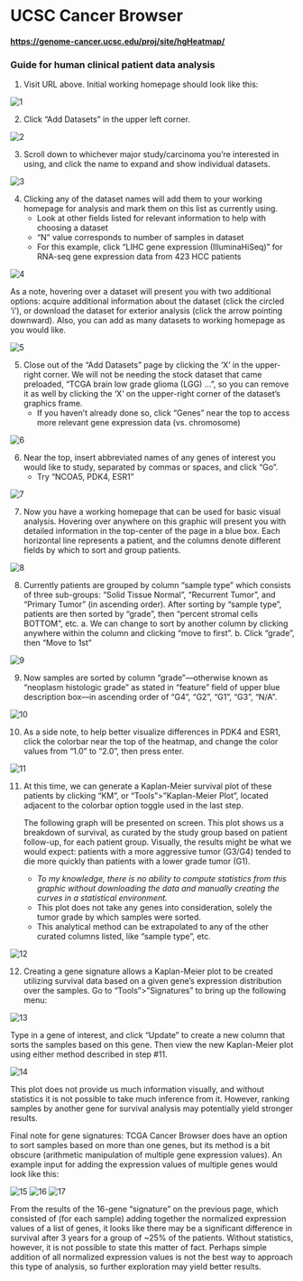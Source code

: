# UCSC Cancer Browser
#### https://genome-cancer.ucsc.edu/proj/site/hgHeatmap/
### Guide for human clinical patient data analysis

1. Visit URL above. Initial working homepage should look like this:

![1](https://raw.githubusercontent.com/reskejak/guides/master/UCSC_cancer_browser_guide/1.png)

2. Click “Add Datasets” in the upper left corner.

![2](https://raw.githubusercontent.com/reskejak/guides/master/UCSC_cancer_browser_guide/2.png)

3. Scroll down to whichever major study/carcinoma you’re interested in using, and click the name to expand and show individual datasets.

![3](https://raw.githubusercontent.com/reskejak/guides/master/UCSC_cancer_browser_guide/3.png)

4. Clicking any of the dataset names will add them to your working homepage for analysis and mark them on this list as currently using.
   * Look at other fields listed for relevant information to help with choosing a dataset
   * “N” value corresponds to number of samples in dataset
   * For this example, click “LIHC gene expression (IlluminaHiSeq)” for RNA-seq gene expression data from 423 HCC patients

![4](https://raw.githubusercontent.com/reskejak/guides/master/UCSC_cancer_browser_guide/4.png)

   As a note, hovering over a dataset will present you with two additional options: acquire additional information about the dataset (click the circled ‘i’), or download the dataset for exterior analysis (click the arrow pointing downward). Also, you can add as many datasets to working homepage as you would like.

![5](https://raw.githubusercontent.com/reskejak/guides/master/UCSC_cancer_browser_guide/5.png)

5. Close out of the “Add Datasets” page by clicking the ‘X’ in the upper-right corner. We will not be needing the stock dataset that came preloaded, “TCGA brain low grade glioma (LGG) …”, so you can remove it as well by clicking the ‘X’ on the upper-right corner of the dataset’s graphics frame.
   * If you haven’t already done so, click “Genes” near the top to access more relevant gene expression data (vs. chromosome)

![6](https://raw.githubusercontent.com/reskejak/guides/master/UCSC_cancer_browser_guide/6.png)

6. Near the top, insert abbreviated names of any genes of interest you would like to study, separated by commas or spaces, and click “Go”.
   * Try “NCOA5, PDK4, ESR1”

![7](https://raw.githubusercontent.com/reskejak/guides/master/UCSC_cancer_browser_guide/7.png)

7. Now you have a working homepage that can be used for basic visual analysis. Hovering over anywhere on this graphic will present you with detailed information in the top-center of the page in a blue box. Each horizontal line represents a patient, and the columns denote different fields by which to sort and group patients.

![8](https://raw.githubusercontent.com/reskejak/guides/master/UCSC_cancer_browser_guide/8.png)

8. Currently patients are grouped by column “sample type” which consists of three sub-groups: “Solid Tissue Normal”, “Recurrent Tumor”, and “Primary Tumor” (in ascending order). After sorting by “sample type”, patients are then sorted by “grade”, then “percent stromal cells BOTTOM”, etc.
   a. We can change to sort by another column by clicking anywhere within the column and clicking “move to first”.
   b. Click “grade”, then “Move to 1st”

![9](https://raw.githubusercontent.com/reskejak/guides/master/UCSC_cancer_browser_guide/9.png)

9. Now samples are sorted by column “grade”—otherwise known as “neoplasm histologic grade” as stated in “feature” field of upper blue description box—in ascending order of “G4”, “G2”, “G1”, “G3”, “N/A”.

![10](https://raw.githubusercontent.com/reskejak/guides/master/UCSC_cancer_browser_guide/10.png)

10. As a side note, to help better visualize differences in PDK4 and ESR1, click the colorbar near the top of the heatmap, and change the color values from “1.0” to “2.0”, then press enter.

![11](https://raw.githubusercontent.com/reskejak/guides/master/UCSC_cancer_browser_guide/11.png)

11. At this time, we can generate a Kaplan-Meier survival plot of these patients by clicking “KM”, or “Tools”>”Kaplan-Meier Plot”, located adjacent to the colorbar option toggle used in the last step.

    The following graph will be presented on screen. This plot shows us a breakdown of survival, as curated by the study group based on patient follow-up, for each patient group. Visually, the results might be what we would expect: patients with a more aggressive tumor (G3/G4) tended to die more quickly than patients with a lower grade tumor (G1).
    * _To my knowledge, there is no ability to compute statistics from this graphic without downloading the data and manually creating the curves in a statistical environment._
    * This plot does not take any genes into consideration, solely the tumor grade by which samples were sorted.
    * This analytical method can be extrapolated to any of the other curated columns listed, like “sample type”, etc.

![12](https://raw.githubusercontent.com/reskejak/guides/master/UCSC_cancer_browser_guide/12.png)

12. Creating a gene signature allows a Kaplan-Meier plot to be created utilizing survival data based on a given gene’s expression distribution over the samples. Go to “Tools”>”Signatures” to bring up the following menu:

![13](https://raw.githubusercontent.com/reskejak/guides/master/UCSC_cancer_browser_guide/13.png)

   Type in a gene of interest, and click “Update” to create a new column that sorts the samples based on this gene. Then view the new Kaplan-Meier plot using either method described in step #11.

![14](https://raw.githubusercontent.com/reskejak/guides/master/UCSC_cancer_browser_guide/14.png)

   This plot does not provide us much information visually, and without statistics it is not possible to take much inference from it. However, ranking samples by another gene for survival analysis may potentially yield stronger results.

   Final note for gene signatures: TCGA Cancer Browser does have an option to sort samples based on more than one genes, but its method is a bit obscure (arithmetic manipulation of multiple gene expression values). An example input for adding the expression values of multiple genes would look like this:

![15](https://raw.githubusercontent.com/reskejak/guides/master/UCSC_cancer_browser_guide/15.png)
![16](https://raw.githubusercontent.com/reskejak/guides/master/UCSC_cancer_browser_guide/16.png)
![17](https://raw.githubusercontent.com/reskejak/guides/master/UCSC_cancer_browser_guide/17.png)

   From the results of the 16-gene “signature” on the previous page, which consisted of (for each sample) adding together the normalized expression values of a list of genes, it looks like there may be a significant difference in survival after 3 years for a group of ~25% of the patients. Without statistics, however, it is not possible to state this matter of fact. Perhaps simple addition of all normalized expression values is not the best way to approach this type of analysis, so further exploration may yield better results.
